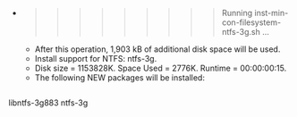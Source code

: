 * >>>>>>>>> Running inst-min-con-filesystem-ntfs-3g.sh ...
  * After this operation, 1,903 kB of additional disk space will be used.
  * Install support for NTFS: ntfs-3g.
  * Disk size = 1153828K. Space Used = 2776K. Runtime = 00:00:00:15.
  * The following NEW packages will be installed:
  ```bash
libntfs-3g883 ntfs-3g
  ```
